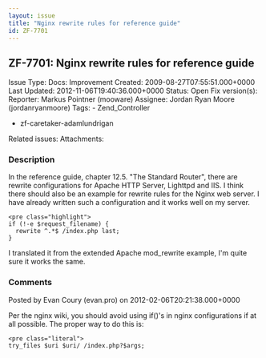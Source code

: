 ```yaml
---
layout: issue
title: "Nginx rewrite rules for reference guide"
id: ZF-7701
---
```


ZF-7701: Nginx rewrite rules for reference guide
------------------------------------------------

 Issue Type: Docs: Improvement Created: 2009-08-27T07:55:51.000+0000 Last Updated: 2012-11-06T19:40:36.000+0000 Status: Open Fix version(s): 
 Reporter:  Markus Pointner (mooware)  Assignee:  Jordan Ryan Moore (jordanryanmoore)  Tags: - Zend\_Controller
- zf-caretaker-adamlundrigan
 
 Related issues: 
 Attachments: 
### Description

In the reference guide, chapter 12.5. "The Standard Router", there are rewrite configurations for Apache HTTP Server, Lighttpd and IIS. I think there should also be an example for rewrite rules for the Nginx web server. I have already written such a configuration and it works well on my server.

 
    <pre class="highlight">
    if (!-e $request_filename) {
      rewrite ^.*$ /index.php last;
    }


I translated it from the extended Apache mod\_rewrite example, I'm quite sure it works the same.

 

 

### Comments

Posted by Evan Coury (evan.pro) on 2012-02-06T20:21:38.000+0000

Per the nginx wiki, you should avoid using if()'s in nginx configurations if at all possible. The proper way to do this is:

 
    <pre class="literal">
    try_files $uri $uri/ /index.php?$args;


 

 
